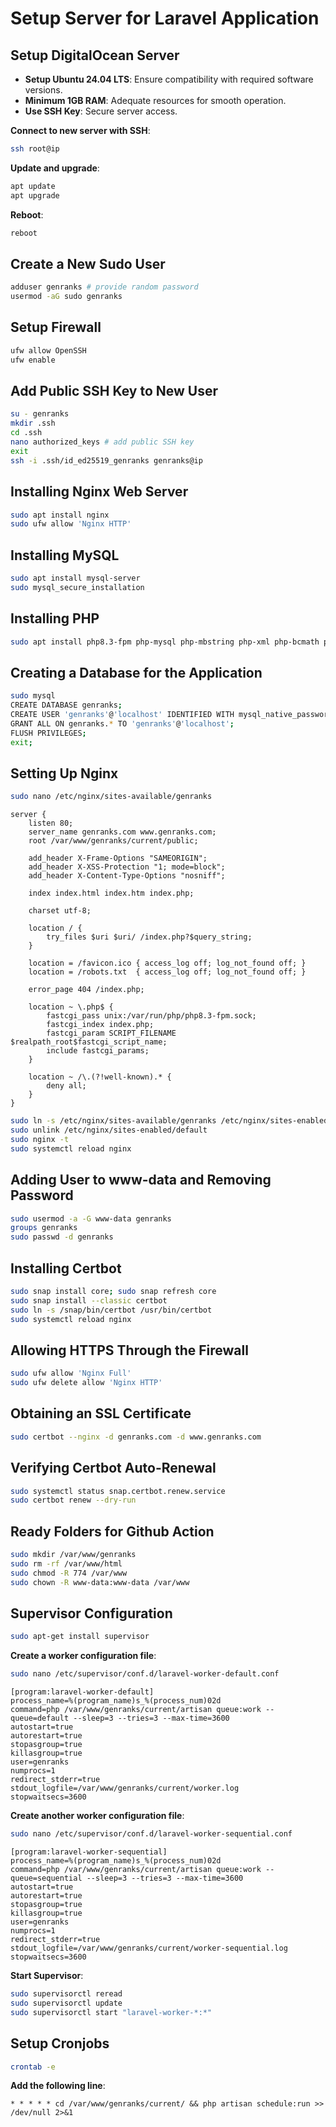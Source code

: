 # Setup Server for Laravel Application

## Setup DigitalOcean Server

- **Setup Ubuntu 24.04 LTS**: Ensure compatibility with required software versions.
- **Minimum 1GB RAM**: Adequate resources for smooth operation.
- **Use SSH Key**: Secure server access.

**Connect to new server with SSH**:

```bash
ssh root@ip
```

**Update and upgrade**:

```bash
apt update
apt upgrade
```

**Reboot**:

```bash
reboot
```

## Create a New Sudo User

```bash
adduser genranks # provide random password
usermod -aG sudo genranks
```

## Setup Firewall

```bash
ufw allow OpenSSH
ufw enable
```

## Add Public SSH Key to New User

```bash
su - genranks
mkdir .ssh
cd .ssh
nano authorized_keys # add public SSH key
exit
ssh -i .ssh/id_ed25519_genranks genranks@ip
```

## Installing Nginx Web Server

```bash
sudo apt install nginx
sudo ufw allow 'Nginx HTTP'
```

## Installing MySQL

```bash
sudo apt install mysql-server
sudo mysql_secure_installation
```

## Installing PHP

```bash
sudo apt install php8.3-fpm php-mysql php-mbstring php-xml php-bcmath php-curl
```

## Creating a Database for the Application

```bash
sudo mysql
CREATE DATABASE genranks;
CREATE USER 'genranks'@'localhost' IDENTIFIED WITH mysql_native_password BY 'password';
GRANT ALL ON genranks.* TO 'genranks'@'localhost';
FLUSH PRIVILEGES;
exit;
```

## Setting Up Nginx

```bash
sudo nano /etc/nginx/sites-available/genranks
```

```code
server {
    listen 80;
    server_name genranks.com www.genranks.com;
    root /var/www/genranks/current/public;

    add_header X-Frame-Options "SAMEORIGIN";
    add_header X-XSS-Protection "1; mode=block";
    add_header X-Content-Type-Options "nosniff";

    index index.html index.htm index.php;

    charset utf-8;

    location / {
        try_files $uri $uri/ /index.php?$query_string;
    }

    location = /favicon.ico { access_log off; log_not_found off; }
    location = /robots.txt  { access_log off; log_not_found off; }

    error_page 404 /index.php;

    location ~ \.php$ {
        fastcgi_pass unix:/var/run/php/php8.3-fpm.sock;
        fastcgi_index index.php;
        fastcgi_param SCRIPT_FILENAME $realpath_root$fastcgi_script_name;
        include fastcgi_params;
    }

    location ~ /\.(?!well-known).* {
        deny all;
    }
}
```

```bash
sudo ln -s /etc/nginx/sites-available/genranks /etc/nginx/sites-enabled/
sudo unlink /etc/nginx/sites-enabled/default
sudo nginx -t
sudo systemctl reload nginx
```

## Adding User to www-data and Removing Password

```bash
sudo usermod -a -G www-data genranks
groups genranks
sudo passwd -d genranks
```

## Installing Certbot

```bash
sudo snap install core; sudo snap refresh core
sudo snap install --classic certbot
sudo ln -s /snap/bin/certbot /usr/bin/certbot
sudo systemctl reload nginx
```

## Allowing HTTPS Through the Firewall

```bash
sudo ufw allow 'Nginx Full'
sudo ufw delete allow 'Nginx HTTP'
```

## Obtaining an SSL Certificate

```bash
sudo certbot --nginx -d genranks.com -d www.genranks.com
```

## Verifying Certbot Auto-Renewal

```bash
sudo systemctl status snap.certbot.renew.service
sudo certbot renew --dry-run
```

## Ready Folders for Github Action

```bash
sudo mkdir /var/www/genranks
sudo rm -rf /var/www/html
sudo chmod -R 774 /var/www
sudo chown -R www-data:www-data /var/www
```

## Supervisor Configuration

```bash
sudo apt-get install supervisor
```

**Create a worker configuration file**:

```bash
sudo nano /etc/supervisor/conf.d/laravel-worker-default.conf
```

```code
[program:laravel-worker-default]
process_name=%(program_name)s_%(process_num)02d
command=php /var/www/genranks/current/artisan queue:work --queue=default --sleep=3 --tries=3 --max-time=3600
autostart=true
autorestart=true
stopasgroup=true
killasgroup=true
user=genranks
numprocs=1
redirect_stderr=true
stdout_logfile=/var/www/genranks/current/worker.log
stopwaitsecs=3600
```

**Create another worker configuration file**:

```bash
sudo nano /etc/supervisor/conf.d/laravel-worker-sequential.conf
```

```code
[program:laravel-worker-sequential]
process_name=%(program_name)s_%(process_num)02d
command=php /var/www/genranks/current/artisan queue:work --queue=sequential --sleep=3 --tries=3 --max-time=3600
autostart=true
autorestart=true
stopasgroup=true
killasgroup=true
user=genranks
numprocs=1
redirect_stderr=true
stdout_logfile=/var/www/genranks/current/worker-sequential.log
stopwaitsecs=3600
```

**Start Supervisor**:

```bash
sudo supervisorctl reread
sudo supervisorctl update
sudo supervisorctl start "laravel-worker-*:*"
```

## Setup Cronjobs

```bash
crontab -e
```

**Add the following line**:

```code
* * * * * cd /var/www/genranks/current/ && php artisan schedule:run >> /dev/null 2>&1
```

